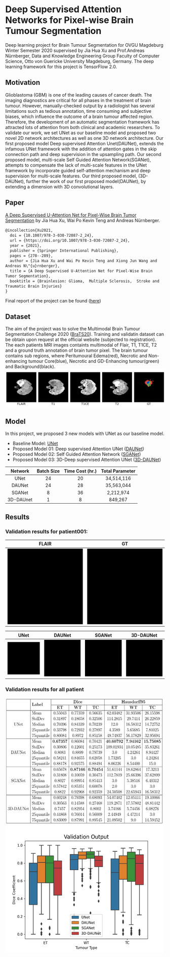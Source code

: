 # Deep Supervised Attention Networks for Pixel-wise Brain Tumour Segmentation 
Deep learning project for Brain Tumour Segmentation for OVGU Magdeburg Winter Semester 2020 supervised by Jia Hua Xu and Prof.Andreas Nürnberger, Data and Knowledge Engineering Group
Faculty of Computer Science, Otto von Guericke University Magdeburg, Germany. The deep learning framework for this project is TensorFlow 2.0. 

## Motivation
Glioblastoma (GBM) is one of the leading causes of cancer death. The imaging diagnostics are critical for all phases in the treatment of brain tumour. However, manually-checked output by a radiologist has several limitations such as tedious annotation, time consuming and subjective biases, which influence the outcome of a brain tumour affected region. Therefore, the development of an automatic segmentation framework has attracted lots of attention from both clinical and academic researchers. To validate our work, we set UNet as our baseline model and proposed two novel 2D network architectures as well as one 3D network architecture. Our first proposed model Deep supervised Attention Unet(DAUNet), extends the infamous UNet framework with the addition of attention gates in the skip connection path and deep supervision in the upsampling path. Our second proposed model, multi-scale Self Guided Attention Network(SGANet), attempts to compensate the lack of multi-scale features in the UNet framework by incorporate guided self-attention mechanism and deep supervision for multi-scale features. Our third proposed model, (3D-DAUNet), further the work of our first proposed model(DAUNet), by extending a dimension with 3D convolutional layers.

## Paper
[A Deep Supervised U-Attention Net for Pixel-Wise Brain Tumor Segmentation](https://link.springer.com/chapter/10.1007%2F978-3-030-72087-2_24) by Jia Hua Xu, Wai Po Kevin Teng and Andreas Nürnberger. 
```
@incollection{Xu2021,
  doi = {10.1007/978-3-030-72087-2_24},
  url = {https://doi.org/10.1007/978-3-030-72087-2_24},
  year = {2021},
  publisher = {Springer International Publishing},
  pages = {278--289},
  author = {Jia Hua Xu and Wai Po Kevin Teng and Xiong Jun Wang and Andreas N\"{u}rnberger},
  title = {A Deep Supervised U-Attention Net for Pixel-Wise Brain Tumor Segmentation},
  booktitle = {Brainlesion: Glioma,  Multiple Sclerosis,  Stroke and Traumatic Brain Injuries}
} 
```

Final report of the project can be found ([here](Report/BraTS2020__finalReport.pdf))

## Dataset 
The aim of the project was to solve the Multimodal Brain Tumour Segmentation Challenge 2020 ([BraTS20](https://www.med.upenn.edu/cbica/brats2020/data.html)). Training and validatin dataset can be obtain upon request at the official website (subjected to registration). The each patients MRI images containts multimodal of Flair, T1, T1CE, T2 and a ground truth annotation of brain tumor pixel. The brain tumour contains sub regions, where Peritumoural Edema(red), Necrotic and Non-enhancing tumour Core(blue), Necrotic and
GD-Enhancing tumour(green) and Background(black).     
![](Fig/dataset.png)

## Model
In this project, we proposed 3 new models with UNet as our baseline model. 
- Baseline Model: [UNet](Model/BraTS20_Unet.ipynb)
- Proposed Model 01: Deep supervised Attention UNet ([DAUNet](Model/BraTS20_DAUNet.ipynb)) 
- Proposed Model 02: Self Guided Attention Network ([SGANet](Model/BraTS20_SGANet.ipynb))  
- Proposed Model 03: 3D-Deep supervised Attention UNet ([3D-DAUNet](Model/BraTS20_3D_DAUNet.ipynb)) 

| Network       | Batch Size    |Time Cost (hr.)| Total Parameter|
| :-----------: | :----------: | :-----------: | :-----------: |
| UNet  | 24  | 20 | 34,514,116 |
| DAUNet  | 24  | 28| 35,563,044 |
|SGANet| 8 | 36 | 2,212,974 |
|3D-DAUnet| 1 | 8 | 849,267|

## Results 
### Validation results for patient001:
|FLAIR|GT|
|:--:|:--:|
|![](Fig/gif/Flair_001.gif)|![](Fig/gif/Seg_001_fps5.gif)|

|UNet|DAUNet|SGANet|3D-DAUNet|
|:--:|:--:|:--:|:--:|
|![](Fig/gif/UNet_001.gif)|![](Fig/gif/DAUNet_001.gif)|![](Fig/gif/SGANet_001.gif)|![](Fig/gif/3DDAUNet_001.gif)|

### Validation results for all patient

<img src="Fig/Validation_Results_Table.PNG" width="500" height="400">
<img src="Fig/_Validation_dice_box.png" width="500" height="400">
